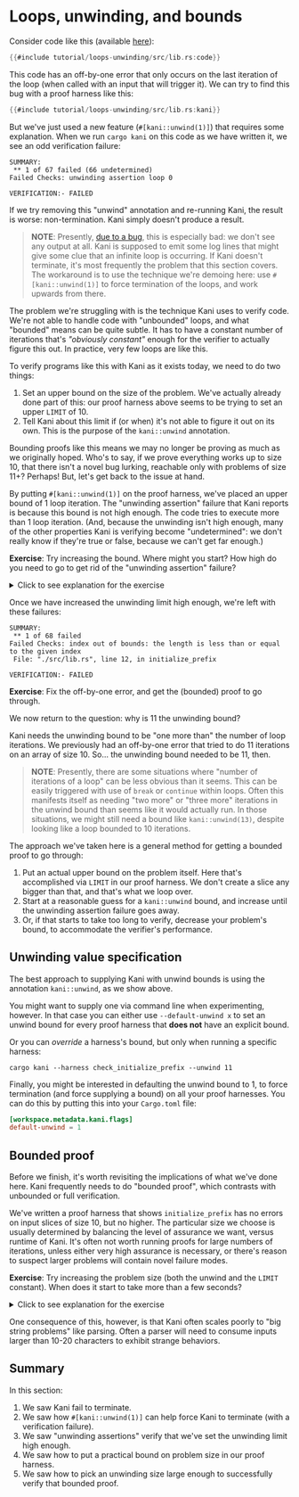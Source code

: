 # Loops, unwinding, and bounds

Consider code like this (available [here](https://github.com/model-checking/kani/blob/main/docs/src/tutorial/loops-unwinding/src/lib.rs)):

```rust
{{#include tutorial/loops-unwinding/src/lib.rs:code}}
```

This code has an off-by-one error that only occurs on the last iteration of the loop (when called with an input that will trigger it).
We can try to find this bug with a proof harness like this:

```rust
{{#include tutorial/loops-unwinding/src/lib.rs:kani}}
```

But we've just used a new feature (`#[kani::unwind(1)]`) that requires some explanation.
When we run `cargo kani` on this code as we have written it, we see an odd verification failure:

```
SUMMARY:
 ** 1 of 67 failed (66 undetermined)
Failed Checks: unwinding assertion loop 0

VERIFICATION:- FAILED
```

If we try removing this "unwind" annotation and re-running Kani, the result is worse: non-termination.
Kani simply doesn't produce a result.

> **NOTE**: Presently, [due to a bug](https://github.com/model-checking/kani/issues/493), this is especially bad: we don't see any output at all.
> Kani is supposed to emit some log lines that might give some clue that an infinite loop is occurring.
> If Kani doesn't terminate, it's most frequently the problem that this section covers.
> The workaround is to use the technique we're demoing here: use `#[kani::unwind(1)]` to force termination of the loops, and work upwards from there.

The problem we're struggling with is the technique Kani uses to verify code.
We're not able to handle code with "unbounded" loops, and what "bounded" means can be quite subtle.
It has to have a constant number of iterations that's _"obviously constant"_ enough for the verifier to actually figure this out.
In practice, very few loops are like this.

To verify programs like this with Kani as it exists today, we need to do two things:

1. Set an upper bound on the size of the problem.
We've actually already done part of this: our proof harness above seems to be trying to set an upper `LIMIT` of 10.
2. Tell Kani about this limit if (or when) it's not able to figure it out on its own.
This is the purpose of the `kani::unwind` annotation.

Bounding proofs like this means we may no longer be proving as much as we originally hoped.
Who's to say, if we prove everything works up to size 10, that there isn't a novel bug lurking, reachable only with problems of size 11+?
Perhaps!
But, let's get back to the issue at hand.

By putting `#[kani::unwind(1)]` on the proof harness, we've placed an upper bound of 1 loop iteration.
The "unwinding assertion" failure that Kani reports is because this bound is not high enough.
The code tries to execute more than 1 loop iteration.
(And, because the unwinding isn't high enough, many of the other properties Kani is verifying become "undetermined": we don't really know if they're true or false, because we can't get far enough.)

**Exercise**: Try increasing the bound. Where might you start? How high do you need to go to get rid of the "unwinding assertion" failure?

<details>
<summary>Click to see explanation for the exercise</summary>

Since the proof harness is trying to limit the array to size 10, an initial unwind value of 10 seems like the obvious place to start.
But that's not large enough for Kani, and we still see the "unwinding assertion" failure.

At size 11, the "unwinding assertion" goes away, and now we can see the actual failure we're trying to find too.
We'll explain why we see this behavior in a moment.

</details>

Once we have increased the unwinding limit high enough, we're left with these failures:

```
SUMMARY:
 ** 1 of 68 failed
Failed Checks: index out of bounds: the length is less than or equal to the given index
 File: "./src/lib.rs", line 12, in initialize_prefix

VERIFICATION:- FAILED
```

**Exercise**: Fix the off-by-one error, and get the (bounded) proof to go through.

We now return to the question: why is 11 the unwinding bound?

Kani needs the unwinding bound to be "one more than" the number of loop iterations.
We previously had an off-by-one error that tried to do 11 iterations on an array of size 10.
So... the unwinding bound needed to be 11, then.

> **NOTE**: Presently, there are some situations where "number of iterations of a loop" can be less obvious than it seems.
> This can be easily triggered with use of `break` or `continue` within loops.
> Often this manifests itself as needing "two more" or "three more" iterations in the unwind bound than seems like it would actually run.
> In those situations, we might still need a bound like `kani::unwind(13)`, despite looking like a loop bounded to 10 iterations.

The approach we've taken here is a general method for getting a bounded proof to go through:

1. Put an actual upper bound on the problem itself.
Here that's accomplished via `LIMIT` in our proof harness.
We don't create a slice any bigger than that, and that's what we loop over.
2. Start at a reasonable guess for a `kani::unwind` bound, and increase until the unwinding assertion failure goes away.
3. Or, if that starts to take too long to verify, decrease your problem's bound, to accommodate the verifier's performance.

## Unwinding value specification

The best approach to supplying Kani with unwind bounds is using the annotation `kani::unwind`, as we show above.

You might want to supply one via command line when experimenting, however.
In that case you can either use `--default-unwind x` to set an unwind bound for every proof harness that **does not** have an explicit bound.

Or you can _override_ a harness's bound, but only when running a specific harness:

```
cargo kani --harness check_initialize_prefix --unwind 11
```

Finally, you might be interested in defaulting the unwind bound to 1, to force termination (and force supplying a bound) on all your proof harnesses.
You can do this by putting this into your `Cargo.toml` file:

```toml
[workspace.metadata.kani.flags]
default-unwind = 1
```

## Bounded proof

Before we finish, it's worth revisiting the implications of what we've done here.
Kani frequently needs to do "bounded proof", which contrasts with unbounded or full verification.

We've written a proof harness that shows `initialize_prefix` has no errors on input slices of size 10, but no higher.
The particular size we choose is usually determined by balancing the level of assurance we want, versus runtime of Kani.
It's often not worth running proofs for large numbers of iterations, unless either very high assurance is necessary, or there's reason to suspect larger problems will contain novel failure modes.

**Exercise**: Try increasing the problem size (both the unwind and the `LIMIT` constant). When does it start to take more than a few seconds?

<details>
<summary>Click to see explanation for the exercise</summary>

On your friendly neighborhood author's machine, a `LIMIT` of 100 takes about 3.8 seconds end-to-end.
This is a relatively simple bit of code, though, and it's not uncommon for some proofs to scale poorly even to 5 iterations.

</details>

One consequence of this, however, is that Kani often scales poorly to "big string problems" like parsing.
Often a parser will need to consume inputs larger than 10-20 characters to exhibit strange behaviors.

## Summary

In this section:

1. We saw Kani fail to terminate.
2. We saw how `#[kani::unwind(1)]` can help force Kani to terminate (with a verification failure).
3. We saw "unwinding assertions" verify that we've set the unwinding limit high enough.
4. We saw how to put a practical bound on problem size in our proof harness.
5. We saw how to pick an unwinding size large enough to successfully verify that bounded proof.
